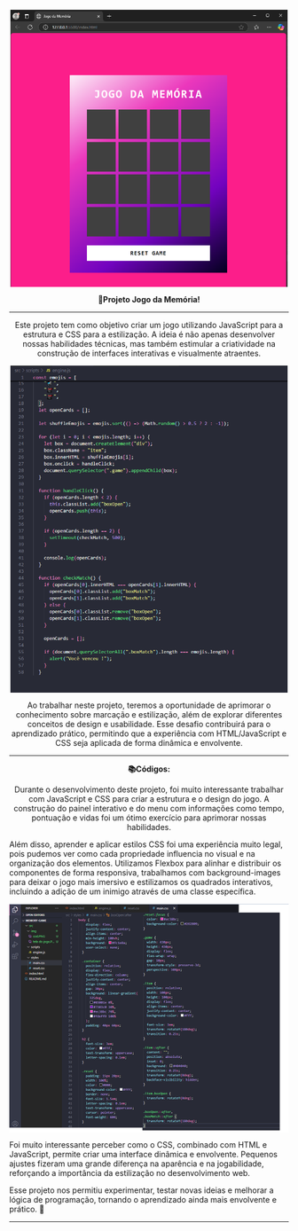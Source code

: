 <p align="center">
    <img 
        src="./src\img\tela do jogo.PNG"
        style="width: 500px; height: 500px; display: block; margin: 0 auto;" 
    />
</p>

<p align="center">
    <strong>🚀Projeto Jogo da Memória!</strong>
</p>

---

<p align="center">
    Este projeto tem como objetivo criar um jogo utilizando JavaScript para a estrutura e CSS para a estilização. A ideia é não apenas desenvolver nossas habilidades técnicas, mas também estimular a criatividade na construção de interfaces interativas e visualmente atraentes.
</p>

<p align="center">
    <img 
        src="./src\img\cod.PNG"
        style="width: 500px; height: auto; display: block; margin: 0 auto;" 
    />
</p>

<p align="center">
    Ao trabalhar neste projeto, teremos a oportunidade de aprimorar o conhecimento sobre marcação e estilização, além de explorar diferentes conceitos de design e usabilidade. Esse desafio contribuirá para o aprendizado prático, permitindo que a experiência com HTML/JavaScript e CSS seja aplicada de forma dinâmica e envolvente.
</p>

---

<p align="center">
    <strong>📚Códigos:</strong>
</p>

<p align="center">
Durante o desenvolvimento deste projeto, foi muito interessante trabalhar com JavaScript e CSS para criar a estrutura e o design do jogo. A construção do painel interativo e do menu com informações como tempo, pontuação e vidas foi um ótimo exercício para aprimorar nossas habilidades.

Além disso, aprender e aplicar estilos CSS foi uma experiência muito legal, pois pudemos ver como cada propriedade influencia no visual e na organização dos elementos. Utilizamos Flexbox para alinhar e distribuir os componentes de forma responsiva, trabalhamos com background-images para deixar o jogo mais imersivo e estilizamos os quadrados interativos, incluindo a adição de um inimigo através de uma classe específica.

<p align="center">
    <img 
        src="./src\img\codi.PNG"
        style="width: 600px; height: auto; display: block; margin: 0 auto;" 
    />
</p>

Foi muito interessante perceber como o CSS, combinado com HTML e JavaScript, permite criar uma interface dinâmica e envolvente. Pequenos ajustes fizeram uma grande diferença na aparência e na jogabilidade, reforçando a importância da estilização no desenvolvimento web.

Esse projeto nos permitiu experimentar, testar novas ideias e melhorar a lógica de programação, tornando o aprendizado ainda mais envolvente e prático. 🚀

---